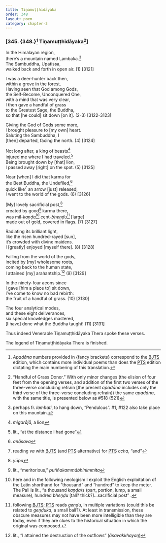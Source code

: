 ```yaml
---
title: Tiṇamuṭṭhidāyaka
order: 348
layout: poem
category: chapter-3
---
```


### \[345. {348.}[^1] Tiṇamuṭṭhidāyaka[^2]\]

In the Himalayan region,  
there’s a mountain named Lambaka.[^3]  
The Sambuddha, Upatissa,  
walked back and forth in open air. (1) \[3121\]

I was a deer-hunter back then,  
within a grove in the forest.  
Having seen that God among Gods,  
the Self-Become, Unconquered One,  
with a mind that was very clear,  
I then gave a handful of grass  
to the Greatest Sage, the Buddha,  
so that \[he could\] sit down \[on it\]. (2-3) \[3122-3123\]

Giving the God of Gods some more,  
I brought pleasure to \[my own\] heart.  
Saluting the Sambuddha, I  
\[then\] departed, facing the north. (4) \[3124\]

Not long after, a king of beasts[^4]  
injured me where I had traveled.[^5]  
Being brought down by \[that\] lion,  
I passed away \[right\] on the spot. (5) \[3125\]

Near \[when\] I did that karma for  
the Best Buddha, the Undefiled,[^6]  
quick like[^7] an arrow \[just\] released,  
I went to the world of the gods. (6) \[3126\]

\[My\] lovely sacrificial post,[^8]  
created by good[^9] karma there,  
was mil-*kaṇḍa*[^10] cent-*bheṇḍu*[^11] \[large\]  
made out of gold, covered in flags. (7) \[3127\]

Radiating its brilliant light,  
like the risen hundred-rayed \[sun\],  
it’s crowded with divine maidens.  
I \[greatly\] enjoyed \[myself there\]. (8) \[3128\]

Falling from the world of the gods,  
incited by \[my\] wholesome roots,  
coming back to the human state,  
I attained \[my\] arahantship.[^12] (9) \[3129\]

In the ninety-four aeons since  
I gave \[him a place to\] sit down,  
I’ve come to know no bad rebirth:  
the fruit of a handful of grass. (10) \[3130\]

The four analytical modes,  
and these eight deliverances,  
six special knowledges mastered,  
\[I have\] done what the Buddha taught! (11) \[3131\]

Thus indeed Venerable Tiṇamuṭṭhidāyaka Thera spoke these verses.

The legend of Tiṇamuṭṭhidāyaka Thera is finished.

[^1]: *Apadāna* numbers provided in {fancy brackets} correspond to the <abbr title="Buddha Jayanthi Tripitaka Series">BJTS</abbr> edition, which contains more individual poems than does the <abbr title="Pali Text Society">PTS</abbr> edition dictating the main numbering of this translation.

[^2]: “Handful of Grass Donor.” With only minor changes (the elision of four feet from the opening verses, and addition of the first two verses of the three-verse concluding refrain \[the present *apadāna* includes only the third verse of the three-verse concluding refrain\]) the same *apadāna*, with the same title, is presented below as \#518 {521}

[^3]: perhaps fr. *lambati*, to hang down, “Pendulous”. \#1, \#122 also take place on this mountain.

[^4]: *migarājā*, a lion

[^5]: lit., “at the distance I had gone”

[^6]: *anāsava*

[^7]: reading *va* with <abbr title="Buddha Jayanthi Tripitaka Series">BJTS</abbr> (and <abbr title="Pali Text Society">PTS</abbr> alternative) for <abbr title="Pali Text Society">PTS</abbr> *<span class="diacritics" data-state="on">c</span><span class="no-diacritics" data-state="off">ch</span>a*, “and”

[^8]: *yūpa*

[^9]: lit., “meritorious,” *puññakammâbhinimmita*

[^10]: here and in the following neologism I exploit the English exploitation of the Latin shorthand for “thousand” and “hundred” to keep the meter. The Pali is lit., “a thousand *kaṇḍa*\s (part, portion, lump, a small measure), hundred *bheṇḍu* \[tall? thick?\]…sacrificial post” .

[^11]: following <abbr title="Buddha Jayanthi Tripitaka Series">BJTS</abbr>; <abbr title="Pali Text Society">PTS</abbr> reads *geṇḍu*, in multiple variations (could this be related to *geṇḍuka*, a small ball?). At least in transmission, these obscure measures may not have been more intelligible than they are today, even if they are clues to the historical situation in which the original was composed.

[^12]: lit., “I attained the destruction of the outflows” (*āsavakkhayaŋ*)
